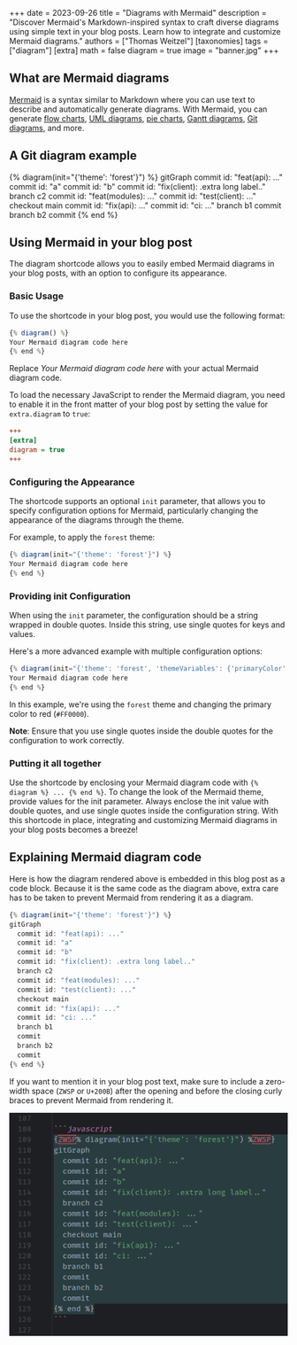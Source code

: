 +++
date = 2023-09-26
title = "Diagrams with Mermaid"
description = "Discover Mermaid's Markdown-inspired syntax to craft diverse diagrams using simple text in your blog posts. Learn how to integrate and customize Mermaid diagrams."
authors = ["Thomas Weitzel"]
[taxonomies]
tags = ["diagram"]
[extra]
math = false
diagram = true
image = "banner.jpg"
+++

## What are Mermaid diagrams

[Mermaid](https://mermaid.js.org) is a syntax similar to Markdown where you can use text to describe and automatically generate diagrams.
With Mermaid, you can generate
[flow charts](https://mermaid.js.org/syntax/flowchart.html),
[UML diagrams](https://mermaid.js.org/syntax/zenuml.html),
[pie charts](https://mermaid.js.org/syntax/pie.html),
[Gantt diagrams](https://mermaid.js.org/syntax/gantt.html),
[Git diagrams](https://mermaid.js.org/syntax/gitgraph.html),
and more.

## A Git diagram example

{% diagram(init="{'theme': 'forest'}") %}
gitGraph
  commit id: "feat(api): ..."
  commit id: "a"
  commit id: "b"
  commit id: "fix(client): .extra long label.."
  branch c2
  commit id: "feat(modules): ..."
  commit id: "test(client): ..."
  checkout main
  commit id: "fix(api): ..."
  commit id: "ci: ..."
  branch b1
  commit
  branch b2
  commit
{% end %}

## Using Mermaid in your blog post

The diagram shortcode allows you to easily embed Mermaid diagrams in your blog posts, with an option to configure its appearance.

### Basic Usage
To use the shortcode in your blog post, you would use the following format:

```javascript
{​% diagram() %​}
Your Mermaid diagram code here
{% end %}
```

Replace *Your Mermaid diagram code here* with your actual Mermaid diagram code.

To load the necessary JavaScript to render the Mermaid diagram, you need to enable it in the front matter of your blog post by setting the value for `extra.diagram` to `true`:

```ini
+++
[extra]
diagram = true
+++
```

### Configuring the Appearance
The shortcode supports an optional `init` parameter, that allows you to specify configuration options for Mermaid,
particularly changing the appearance of the diagrams through the theme.

For example, to apply the `forest` theme:

```javascript
{​% diagram(init="{'theme': 'forest'}") %​}
Your Mermaid diagram code here
{% end %}
```

### Providing init Configuration
When using the `init` parameter, the configuration should be a string wrapped in double quotes.
Inside this string, use single quotes for keys and values.

Here's a more advanced example with multiple configuration options:

```javascript
{​% diagram(init="{'theme': 'forest', 'themeVariables': {'primaryColor': '#FF0000'}}") %​}
Your Mermaid diagram code here
{% end %}
```

In this example, we're using the `forest` theme and changing the primary color to red (`#FF0000`).

**Note**: Ensure that you use single quotes inside the double quotes for the configuration to work correctly.

### Putting it all together
Use the shortcode by enclosing your Mermaid diagram code with `{​% diagram %​} ... {% end %}`.
To change the look of the Mermaid theme, provide values for the init parameter.
Always enclose the init value with double quotes, and use single quotes inside the configuration string.
With this shortcode in place, integrating and customizing Mermaid diagrams in your blog posts becomes a breeze!

## Explaining Mermaid diagram code

Here is how the diagram rendered above is embedded in this blog post as a code block.
Because it is the same code as the diagram above, extra care has to be taken to prevent Mermaid from rendering it as a diagram.

```javascript
{​% diagram(init="{'theme': 'forest'}") %​}
gitGraph
  commit id: "feat(api): ..."
  commit id: "a"
  commit id: "b"
  commit id: "fix(client): .extra long label.."
  branch c2
  commit id: "feat(modules): ..."
  commit id: "test(client): ..."
  checkout main
  commit id: "fix(api): ..."
  commit id: "ci: ..."
  branch b1
  commit
  branch b2
  commit
{% end %}
```

If you want to mention it in your blog post text,
make sure to include a zero-width space (`ZWSP` or `U+200B`) after the opening and before the closing curly braces to prevent Mermaid from rendering it. 

![How to write Mermaid digram code that is not rendered as a diagram](mermaid-in-blog-post.png)
